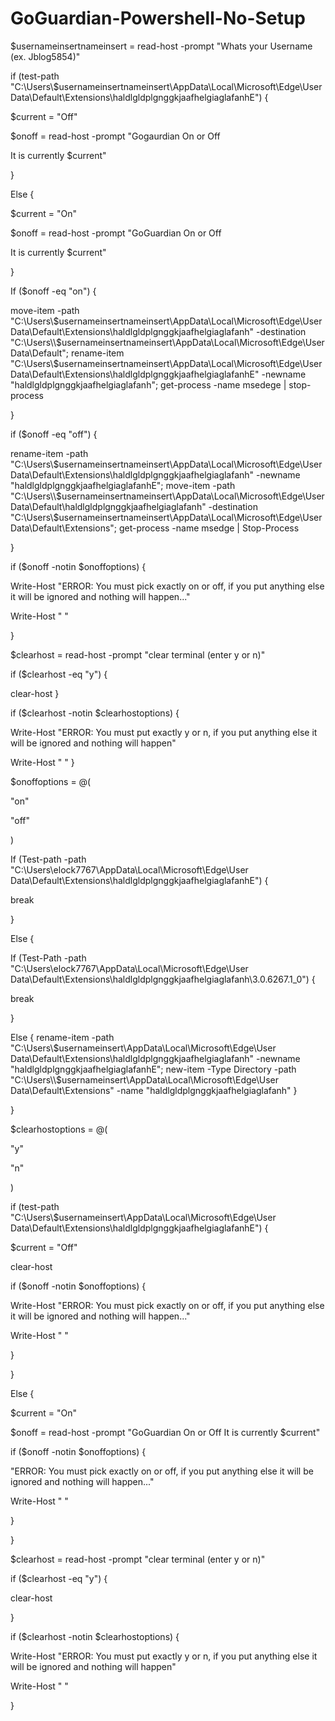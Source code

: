 # GoGuardian-Powershell-No-Setup
$usernameinsertnameinsert = read-host -prompt "Whats your Username (ex. Jblog5854)"

if (test-path "C:\Users\\$usernameinsertnameinsert\AppData\Local\Microsoft\Edge\User Data\Default\Extensions\haldlgldplgnggkjaafhelgiaglafanhE") {

$current = "Off"


$onoff = read-host -prompt "Gogaurdian On or Off

It is currently $current"

}

Else {

$current = "On"

$onoff = read-host -prompt "GoGuardian On or Off

It is currently $current"

}

If ($onoff -eq "on") {

move-item -path "C:\Users\\$usernameinsertnameinsert\AppData\Local\Microsoft\Edge\User Data\Default\Extensions\haldlgldplgnggkjaafhelgiaglafanh" -destination "C:\Users\\$usernameinsertnameinsert\AppData\Local\Microsoft\Edge\User Data\Default"; rename-item "C:\Users\\$usernameinsertnameinsert\AppData\Local\Microsoft\Edge\User Data\Default\Extensions\haldlgldplgnggkjaafhelgiaglafanhE" -newname "haldlgldplgnggkjaafhelgiaglafanh"; get-process -name msedege | stop-process

}

if ($onoff -eq "off") {

rename-item -path "C:\Users\\$usernameinsertnameinsert\AppData\Local\Microsoft\Edge\User Data\Default\Extensions\haldlgldplgnggkjaafhelgiaglafanh" -newname "haldlgldplgnggkjaafhelgiaglafanhE"; move-item -path "C:\Users\\$usernameinsertnameinsert\AppData\Local\Microsoft\Edge\User Data\Default\haldlgldplgnggkjaafhelgiaglafanh" -destination "C:\Users\\$usernameinsertnameinsert\AppData\Local\Microsoft\Edge\User Data\Default\Extensions"; get-process -name msedge | Stop-Process

}

if ($onoff -notin $onoffoptions) {

Write-Host "ERROR: You must pick exactly on or off, if you put anything else it will be ignored and nothing will happen..."

Write-Host " "

}

$clearhost = read-host -prompt "clear terminal (enter y or n)"

if ($clearhost -eq "y") {

clear-host
}

if ($clearhost -notin $clearhostoptions) {

Write-Host "ERROR: You must put exactly y or n, if you put anything else it will be ignored and nothing will happen"

Write-Host " "
}

$onoffoptions = @(

"on"

"off"

)

If (Test-path -path "C:\Users\elock7767\AppData\Local\Microsoft\Edge\User Data\Default\Extensions\haldlgldplgnggkjaafhelgiaglafanhE") {

break

}

Else {

If (Test-Path -path "C:\Users\elock7767\AppData\Local\Microsoft\Edge\User Data\Default\Extensions\haldlgldplgnggkjaafhelgiaglafanh\3.0.6267.1_0") {

break

}

Else {
rename-item -path "C:\Users\\$usernameinsert\AppData\Local\Microsoft\Edge\User Data\Default\Extensions\haldlgldplgnggkjaafhelgiaglafanh" -newname "haldlgldplgnggkjaafhelgiaglafanhE"; new-item -Type Directory -path "C:\Users\\$usernameinsert\AppData\Local\Microsoft\Edge\User Data\Default\Extensions" -name "haldlgldplgnggkjaafhelgiaglafanh"
}

}

$clearhostoptions = @(

"y"

"n"

)

if (test-path "C:\Users\\$usernameinsert\AppData\Local\Microsoft\Edge\User Data\Default\Extensions\haldlgldplgnggkjaafhelgiaglafanhE") {

$current = "Off"

clear-host

if ($onoff -notin $onoffoptions) {

Write-Host "ERROR: You must pick exactly on or off, if you put anything else it will be ignored and nothing will happen..."

Write-Host " "

}

 }

Else {

$current = "On"


$onoff = read-host -prompt "GoGuardian On or Off
It is currently $current"

if ($onoff -notin $onoffoptions) {

"ERROR: You must pick exactly on or off, if you put anything else it will be ignored and nothing will happen..."

Write-Host " "

}

}

$clearhost = read-host -prompt "clear terminal (enter y or n)"

if ($clearhost -eq "y") {

clear-host

}

if ($clearhost -notin $clearhostoptions) {

Write-Host "ERROR: You must put exactly y or n, if you put anything else it will be ignored and nothing will happen"

Write-Host " "

}
